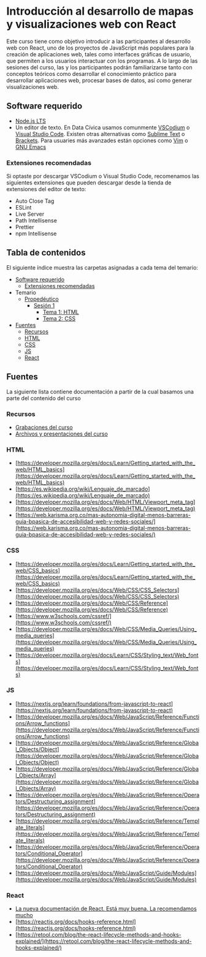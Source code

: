 # Introducción al desarrollo de mapas y visualizaciones web con React

Este curso tiene como objetivo introducir a las participantes al desarrollo web con React, uno de los proyectos de JavaScript más populares para la creación de aplicaciones web, tales como interfaces gráficas de usuario, que permiten a los usuarios interactuar con los programas. A lo largo de las sesiones del curso, las y los participantes podrán familiarizarse tanto con conceptos teóricos como desarrollar el conocimiento práctico para desarrollar aplicaciones web, procesar bases de datos, así como generar visualizaciones web.

## Software requerido
- [Node.js LTS](https://nodejs.org/en/download/)
- Un editor de texto. En Data Cívica usamos comunmente [VSCodium](https://github.com/VSCodium/vscodium/releases) o [Visual Studio Code](https://code.visualstudio.com/). Existen otras alternativas como [Sublime Text](https://www.sublimetext.com/) o [Brackets](https://brackets.io/). Para usuaries más avanzades están opciones como [Vim](https://www.vim.org/download.php) o [GNU Emacs](https://www.gnu.org/software/emacs/)

### Extensiones recomendadas
Si optaste por descargar VSCodium o Visual Studio Code, recomenamos las siguientes extensiones que pueden descargar desde la tienda de extensiones del editor de texto:
- Auto Close Tag
- ESLint
- Live Server
- Path Intellisense
- Prettier
- npm Intellisense

## Tabla de contenidos
El siguiente índice muestra las carpetas asignadas a cada tema del temario:
<!-- TOC -->
- [Software requerido](#software-requerido)
  - [Extensiones recomendadas](#extensiones-recomendadas)
- Temario
  - [Propedéutico]([#tabla-de-contenidos](https://github.com/datacivica/dataviz-react-jun22/tree/main/Proped%C3%A9utico))
    - [Sesión 1](https://github.com/datacivica/dataviz-react-jun22/tree/main/Proped%C3%A9utico/Sesi%C3%B3n%201)
      - [Tema 1: HTML](https://github.com/datacivica/dataviz-react-jun22/tree/main/Proped%C3%A9utico/Sesi%C3%B3n%201/HTML)
      - [Tema 2: CSS](https://github.com/datacivica/dataviz-react-jun22/tree/main/Proped%C3%A9utico/Sesi%C3%B3n%201/HTML%20y%20CSS)
- [Fuentes](#fuentes)
  - [Recursos](#recursos)
  - [HTML](#html)
  - [CSS](#css)
  - [JS](#js)
  - [React](#react)

<!-- /TOC -->


## Fuentes
La siguiente lista contiene documentación a partir de la cual basamos una parte del contenido del curso

### Recursos
- [Grabaciones del curso](https://youtube.com/playlist?list=PLhsNbv0MW-cZdvGDDxrqqhOpqlj7nJmJo)
- [Archivos y presentaciones del curso](https://drive.google.com/drive/folders/1px8LN839WM53n5n-5VFRQfva086atQ2P?usp=sharing)

### HTML
- [https://developer.mozilla.org/es/docs/Learn/Getting_started_with_the_web/HTML_basics](https://developer.mozilla.org/es/docs/Learn/Getting_started_with_the_web/HTML_basics)
- [https://es.wikipedia.org/wiki/Lenguaje_de_marcado](https://es.wikipedia.org/wiki/Lenguaje_de_marcado)
- [https://developer.mozilla.org/es/docs/Web/HTML/Viewport_meta_tag](https://developer.mozilla.org/es/docs/Web/HTML/Viewport_meta_tag)
- [https://web.karisma.org.co/mas-autonomia-digital-menos-barreras-guia-bpasica-de-accesibilidad-web-y-redes-sociales/](https://web.karisma.org.co/mas-autonomia-digital-menos-barreras-guia-bpasica-de-accesibilidad-web-y-redes-sociales/)

### CSS
- [https://developer.mozilla.org/es/docs/Learn/Getting_started_with_the_web/CSS_basics](https://developer.mozilla.org/es/docs/Learn/Getting_started_with_the_web/CSS_basics)
- [https://developer.mozilla.org/es/docs/Web/CSS/CSS_Selectors](https://developer.mozilla.org/es/docs/Web/CSS/CSS_Selectors)
- [https://developer.mozilla.org/es/docs/Web/CSS/Reference](https://developer.mozilla.org/es/docs/Web/CSS/Reference)
- [https://www.w3schools.com/cssref/](https://www.w3schools.com/cssref/)
- [https://developer.mozilla.org/es/docs/Web/CSS/Media_Queries/Using_media_queries](https://developer.mozilla.org/es/docs/Web/CSS/Media_Queries/Using_media_queries)
- [https://developer.mozilla.org/es/docs/Learn/CSS/Styling_text/Web_fonts](https://developer.mozilla.org/es/docs/Learn/CSS/Styling_text/Web_fonts)

### JS
- [https://nextjs.org/learn/foundations/from-javascript-to-react](https://nextjs.org/learn/foundations/from-javascript-to-react)
- [https://developer.mozilla.org/es/docs/Web/JavaScript/Reference/Functions/Arrow_functions](https://developer.mozilla.org/es/docs/Web/JavaScript/Reference/Functions/Arrow_functions)
- [https://developer.mozilla.org/es/docs/Web/JavaScript/Reference/Global_Objects/Object](https://developer.mozilla.org/es/docs/Web/JavaScript/Reference/Global_Objects/Object)
- [https://developer.mozilla.org/es/docs/Web/JavaScript/Reference/Global_Objects/Array](https://developer.mozilla.org/es/docs/Web/JavaScript/Reference/Global_Objects/Array)
- [https://developer.mozilla.org/es/docs/Web/JavaScript/Reference/Operators/Destructuring_assignment](https://developer.mozilla.org/es/docs/Web/JavaScript/Reference/Operators/Destructuring_assignment)
- [https://developer.mozilla.org/es/docs/Web/JavaScript/Reference/Template_literals](https://developer.mozilla.org/es/docs/Web/JavaScript/Reference/Template_literals)
- [https://developer.mozilla.org/es/docs/Web/JavaScript/Reference/Operators/Conditional_Operator](https://developer.mozilla.org/es/docs/Web/JavaScript/Reference/Operators/Conditional_Operator)
- [https://developer.mozilla.org/es/docs/Web/JavaScript/Guide/Modules](https://developer.mozilla.org/es/docs/Web/JavaScript/Guide/Modules)

### React
- [La nueva documentación de React. Está muy buena. La recomendamos mucho](https://beta.reactjs.org/)
- [https://reactjs.org/docs/hooks-reference.html](https://reactjs.org/docs/hooks-reference.html)
- [https://retool.com/blog/the-react-lifecycle-methods-and-hooks-explained/](https://retool.com/blog/the-react-lifecycle-methods-and-hooks-explained/)
